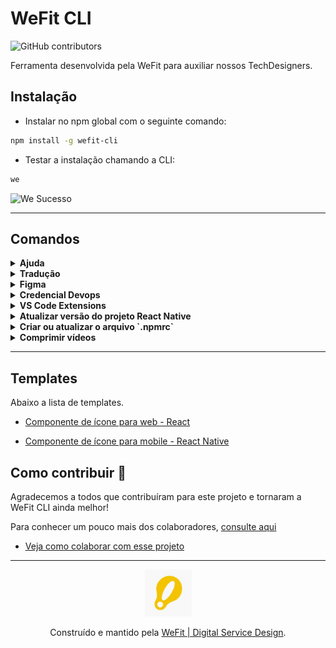 # WeFit CLI

![GitHub contributors](https://img.shields.io/github/contributors/appswefit/wefit-cli)

Ferramenta desenvolvida pela WeFit para auxiliar nossos TechDesigners.

## Instalação

- Instalar no npm global com o seguinte comando:

```bash
npm install -g wefit-cli
```

- Testar a instalação chamando a CLI:

```bash
we
```

![We Sucesso](./images/we-success.png)

---

## Comandos

<details>
  <summary>
    <b>Ajuda</b>
  </summary>

### Ajuda

Para verificar os possíveis comandos

```bash
we -h
```

![Comando de ajuda, `we -h` executado](./images/help.png)

</details>

<details>
  <summary>
    <b>Tradução</b>
  </summary>

### Tradução

Para rodar os comandos de tradução é preciso estar no mesmo nível da pasta locales

- **translation-export**: Exporta os arquivos da pasta locales para xlsx
- **translation-import**: Importa a planilha de tradução
</details>

<details>
  <summary>
    <b>Figma</b>
  </summary>

### Figma

- **figma-generate**: Executa a exportação do DS e gera os arquivos no local da execução do comando:

- /assets/icons/config.json

### Ao executar o comando abaixo você vai precisar inserir dois token prompt:

```bash
we figma-generate # we fg
```

- Token de usuário do Figma, que pode ser gerado aqui:
  ![We Sucesso](./images/user-config.png)
  ![We Sucesso](./images/generate-token.png)

- ID do arquivo do Figma, você pode pegar na url logo após o *www.figma.com/design/*
  ![We FigmaUrl](./images/figma-url.png)

### Atualizando a lista de tipagem de nomes dos ícones

Após executar a importação do figma e ter seu config.json atualizado é preciso seguir os seguintes passos:

- Adicionar em seu `package.json` o script:

```
"update:icon": "node caminho/para-o-arquivo/generateIconType.js"
```

- Executar `npm run update:icon`

Você encontra o script `generateIconType.js` e o componente React que renderiza ícones a partir do `icon/config.json` [aqui](./templates/Icon/)

</details>

<details>
  <summary>
    <b>Credencial Devops</b>
  </summary>

### Credencial Devops

Para executar o comando de atualização de credencial, você pode estar em qualquer parte do sistema.

- **set-git-credential**: Seta a nova credencial para o repositório

```bash
we set-git-credential sua_nova_credencial # we sgc sua_nova_credencial
```

A partir desse comando, será solicitado o _path_ do repositório que deverá ser atualizado e o que você quer fazer, executar o comando ou copiar para a área de transferência.

![Comando `we sgc` executado por completo](./images/set-git-credential.png)

</details>

<details>
  <summary>
    <b>VS Code Extensions</b>
  </summary>

### VS Code Extensions

- **vscode-extensions**: Instala as extensões para VS Code recomendadas pela WeFit.

```bash
we vscode-extensions # we ve
```

![Comando `we vscode-extensions`](./images/vscode-extensions.png)

</details>

<details>
  <summary>
    <b>Atualizar versão do projeto React Native</b>
  </summary>

### Atualizar versão do projeto React Native

Este comando facilita a atualização da versão dos projetos react native nos ambientes nativos (Android e iOS) para mais informações sobre esse fluxo acesse a documentação em [link da doc](https://www.notion.so/WIP-Controle-de-vers-es-no-React-Native-19279887e7e54f99b468fbfb9aeb7ae3)

![Comando 'we rnbv' executado](./images/rn-bump-version.png)

</details>

<details>
  <summary>
    <b>Criar ou atualizar o arquivo `.npmrc`</b>
  </summary>

### Criar ou atualizar o arquivo `.npmrc`

Este comando facilita a criação do arquivo `.npmrc`, tanto na raiz da sua máquina quanto no local do repositório necessário. Caso você tenha dúvidas e queira mais informações, você pode ter mais informações acessando o [Storybook Azul](https://storybook-stg.voeazul.com.br/) ou [Storybook Hapvida](https://storybook-dev.hapvida.com.br/).

- Executando o comando `we update-npmrc` será mostrado a informação necessária.

```bash
we update-npmrc # we npmrc
```

![Comando `we update-npmrc`](./images/update-npmrc.png)

- Executando o comando `we update-npmrc -E email@azul.com -P senhaNormal` com o e-mail inválido.

```bash
we update-npmrc -E email@azul.com -P senhaNormal # we npmrc -E email@azul.com -P senhaNormal
```

![Comando `we update-npmrc -E email@azul.com -P senhaNormal` com o e-mail inválido](./images/npmrc-wrong-email.png)

- Executando o comando e escolhendo a 1ª opção.
  ![Escolhendo a 1ª opção](./images/npmrc-first-option.png)

- Vendo o resultado da 1ª opção.
  ![resultado da 1ª opção](./images/npmrc-result-first-option.png)

- Executando o comando e escolhendo a 2ª opção.
  ![Escolhendo a 2ª opção](./images/npmrc-second-option.png)

- Vendo o resultado da 2ª opção.
  ![resultado da 2ª opção](./images/npmrc-result-second-option.png)

</details>

<details>
  <summary>
    <b>Comprimir vídeos</b>
  </summary>

### Comprimir vídeos

Para executar o comando de comprimir vídeos, execute o comando.

- **compress-video**: Inicia o fluxo de compressão de vídeo

```bash
we compress-video # we cv
```

A partir desse comando, será solicitado o _diretório_ do vídeo que será comprimido, depois o _diretório_ para salvar o vídeo comprimido e o nome do arquivo à ser salvo.

![Comando `we cv` executado por completo](./images/compress-video.png)

</details>

---

## Templates

Abaixo a lista de templates.

- [Componente de ícone para web - React](./templates/Icon/)

- [Componente de ícone para mobile - React Native](./templates/mobile/)

## Como contribuir 🤝

Agradecemos a todos que contribuíram para este projeto e tornaram a WeFit CLI ainda melhor!

Para conhecer um pouco mais dos colaboradores, [consulte aqui](https://github.com/appswefit/wefit-cli/graphs/contributors)

- [Veja como colaborar com esse projeto](./CONTRIBUTING.md)

---

<p align="center">
  <a href="https://wefit.com.br/">
    <img width="75px" src="images/wefit-logo.jpeg">
  </a>
  <p align="center">
    Construído e mantido pela <a href="https://wefit.com.br/">WeFit | Digital Service Design</a>.
  </p>
</p>
